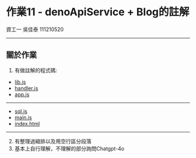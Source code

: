 # 作業11 - denoApiService + Blog的註解
資工一 吳佳泰 111210520

---

## 關於作業

1. 有做註解的程式碼:
* [lib.js](/wp/Homework11/denoApiService/lib.js)
* [handler.js](/wp/Homework11/denoApiService/handler.js)
* [app.js](/wp/Homework11/denoApiService/app.js)
---
* [sql.js](/wp/Homework11/denoApiService/lib/sql.js)
* [main.js](/wp/Homework11/denoApiService/blog/main.js)
* [index.html](wp/Homework11/denoAp)

---

2. 有整理過縮排以及用空行區分段落
3. 基本上自行理解，不理解的部分詢問Chatgpt-4o